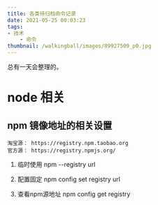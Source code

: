 ```yaml
---
title: 各类待归档命令记录
date: 2021-05-25 00:03:23
tags:
- 技术
    - 命令
thumbnail: /walkingball/images/89927509_p0.jpg
---
```


总有一天会整理的。

# node 相关

## npm 镜像地址的相关设置

    淘宝源： https://registry.npm.taobao.org 
    官方源： https://registry.npmjs.org/ 

1. 临时使用
npm --registry url

2. 配置固定
npm config set registry url

3. 查看npm源地址
npm config get registry